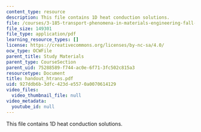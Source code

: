 ```yaml
---
content_type: resource
description: This file contains 1D heat conduction solutions.
file: /courses/3-185-transport-phenomena-in-materials-engineering-fall-2003/927ddb6b3dfc423de5570a0070614129_handout_htrans.pdf
file_size: 149301
file_type: application/pdf
learning_resource_types: []
license: https://creativecommons.org/licenses/by-nc-sa/4.0/
ocw_type: OCWFile
parent_title: Study Materials
parent_type: CourseSection
parent_uid: 75288589-f744-ac0e-6f71-3fc502c815a3
resourcetype: Document
title: handout_htrans.pdf
uid: 927ddb6b-3dfc-423d-e557-0a0070614129
video_files:
  video_thumbnail_file: null
video_metadata:
  youtube_id: null
---
```

This file contains 1D heat conduction solutions.